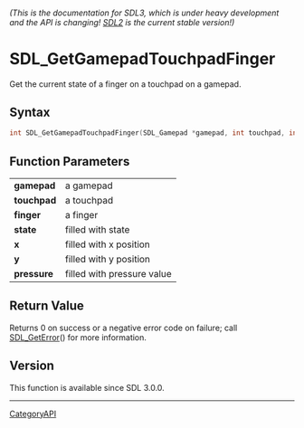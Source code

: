 ###### (This is the documentation for SDL3, which is under heavy development and the API is changing! [SDL2](https://wiki.libsdl.org/SDL2/) is the current stable version!)
# SDL_GetGamepadTouchpadFinger

Get the current state of a finger on a touchpad on a gamepad.

## Syntax

```c
int SDL_GetGamepadTouchpadFinger(SDL_Gamepad *gamepad, int touchpad, int finger, Uint8 *state, float *x, float *y, float *pressure);

```

## Function Parameters

|                  |                            |
| ---------------- | -------------------------- |
| **gamepad**      | a gamepad                  |
| **touchpad**     | a touchpad                 |
| **finger**       | a finger                   |
| **state**        | filled with state          |
| **x**            | filled with x position     |
| **y**            | filled with y position     |
| **pressure**     | filled with pressure value |

## Return Value

Returns 0 on success or a negative error code on failure; call
[SDL_GetError](SDL_GetError)() for more information.

## Version

This function is available since SDL 3.0.0.

----
[CategoryAPI](CategoryAPI)

